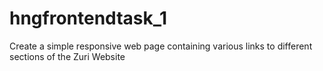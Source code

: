 # hngfrontendtask_1
Create a simple responsive web page containing various links to different sections of the Zuri Website
